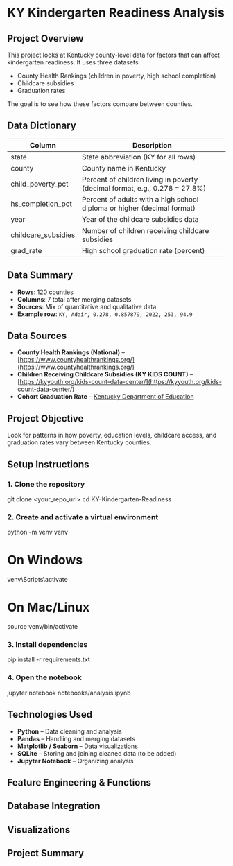 # KY Kindergarten Readiness Analysis

## Project Overview

This project looks at Kentucky county-level data for factors that can affect kindergarten readiness.
It uses three datasets:

* County Health Rankings (children in poverty, high school completion)
* Childcare subsidies
* Graduation rates

The goal is to see how these factors compare between counties.


## Data Dictionary

| Column               | Description                                                                 |
| -------------------- | --------------------------------------------------------------------------- |
| state                | State abbreviation (KY for all rows)                                        |
| county               | County name in Kentucky                                                     |
| child\_poverty\_pct  | Percent of children living in poverty (decimal format, e.g., 0.278 = 27.8%) |
| hs\_completion\_pct  | Percent of adults with a high school diploma or higher (decimal format)     |
| year                 | Year of the childcare subsidies data                                        |
| childcare\_subsidies | Number of children receiving childcare subsidies                            |
| grad\_rate           | High school graduation rate (percent)                                       |


## Data Summary

* **Rows**: 120 counties
* **Columns**: 7 total after merging datasets
* **Sources**: Mix of quantitative and qualitative data
* **Example row**: `KY, Adair, 0.278, 0.857879, 2022, 253, 94.9`


## Data Sources

* **County Health Rankings (National)** – [https://www.countyhealthrankings.org/](https://www.countyhealthrankings.org/)
* **Children Receiving Childcare Subsidies (KY KIDS COUNT)** – [https://kyyouth.org/kids-count-data-center/](https://kyyouth.org/kids-count-data-center/)
* **Cohort Graduation Rate** – [Kentucky Department of Education](https://education.ky.gov/)
## Project Objective

Look for patterns in how poverty, education levels, childcare access, and graduation rates vary between Kentucky counties.

## Setup Instructions

### 1. Clone the repository

git clone <your_repo_url>
cd KY-Kindergarten-Readiness

### 2. Create and activate a virtual environment

python -m venv venv
# On Windows
venv\Scripts\activate
# On Mac/Linux
source venv/bin/activate

### 3. Install dependencies


pip install -r requirements.txt

### 4. Open the notebook

jupyter notebook notebooks/analysis.ipynb

## Technologies Used

* **Python** – Data cleaning and analysis
* **Pandas** – Handling and merging datasets
* **Matplotlib / Seaborn** – Data visualizations
* **SQLite** – Storing and joining cleaned data (to be added)
* **Jupyter Notebook** – Organizing analysis


## Feature Engineering & Functions


## Database Integration



## Visualizations



## Project Summary




